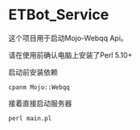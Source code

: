 # ETBot_Service
这个项目用于启动Mojo-Webqq Api。

请在使用前确认电脑上安装了Perl 5.10+

启动前安装依赖
```
cpanm Mojo::Webqq
```

接着直接启动服务器
```
perl main.pl
```